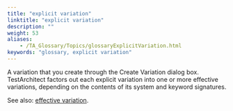 ```yaml
--- 
title: "explicit variation"
linktitle: "explicit variation"
description: ""
weight: 53
aliases: 
    - /TA_Glossary/Topics/glossaryExplicitVariation.html
keywords: "glossary, explicit variation"
---
```


A variation that you create through the Create Variation dialog box. TestArchitect factors out each explicit variation into one or more effective variations, depending on the contents of its system and keyword signatures.

See also: [effective variation](/user-guide/support/glossary-of-terms/effective-variation).

